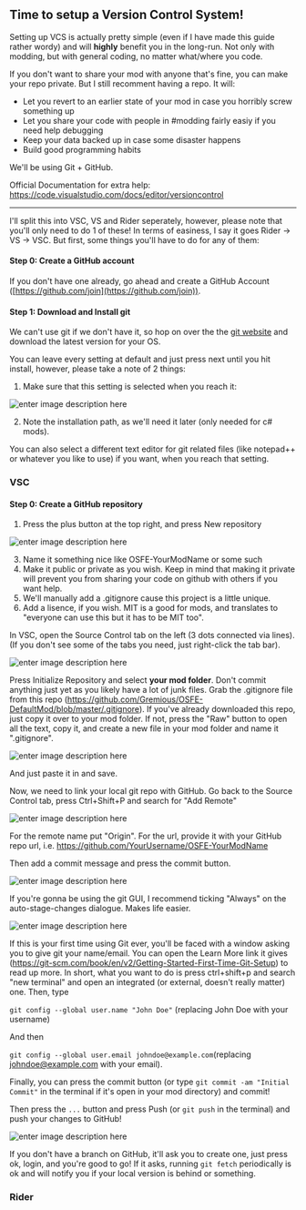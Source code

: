 ## Time to setup a Version Control System!
Setting up VCS is actually pretty simple (even if I have made this guide rather wordy) and will **highly** benefit you in the long-run. Not only with modding, but with general coding, no matter what/where you code.

If you don't want to share your mod with anyone that's fine, you can make your repo private. But I still recomment having a repo. It will:
* Let you revert to an earlier state of your mod in case you horribly screw something up
* Let you share your code with people in #modding fairly easiy if you need help debugging
* Keep your data backed up in case some disaster happens
* Build good programming habits

 We'll be using Git + GitHub.

Official Documentation for extra help:
https://code.visualstudio.com/docs/editor/versioncontrol

---
I'll split this into VSC, VS and Rider seperately, however, please note that you'll only need to do 1 of these! In terms of easiness, I say it goes Rider ->  VS -> VSC.
But first, some things you'll have to do for any of them:

#### Step 0: Create a GitHub account

If you don't have one already, go ahead and create a GitHub Account ([https://github.com/join](https://github.com/join)).
#### Step 1: Download and Install git
We can't use git if we don't have it, so hop on over the the [git website](https://git-scm.com/downloads) and download the latest version for your OS.

You can leave every setting at default and just press next until you hit install, however, please take a note of 2 things:

1. Make sure that this setting is selected when you reach it:
 
![enter image description here](https://i.imgur.com/2ZgFtvt.png)

2. Note the installation path, as we'll need it later (only needed for c# mods).

You can also select a different text editor for git related files (like notepad++ or whatever you like to use) if you want, when you reach that setting.

### VSC

#### Step 0: Create a GitHub repository
1. Press the plus button at the top right, and press New repository

![enter image description here](https://i.imgur.com/DvfST3I.png)

3. Name it something nice like OSFE-YourModName or some such
4. Make it public or private as you wish. Keep in mind that making it private will prevent you from sharing your code on github with others if you want help.
5. We'll manually add a .gitignore cause this project is a little unique.
6. Add a lisence, if you wish. MIT is a good for mods, and translates to "everyone can use this but it has to be MIT too". 

In VSC, open the Source Control tab on the left (3 dots connected via lines). (If you don't see some of the tabs you need, just right-click the tab bar).

![enter image description here](https://i.imgur.com/fkp4jfN.png)

Press Initialize Repository and select **your mod folder**.
Don't commit anything just yet as you likely have a lot of junk files.
Grab the .gitignore file from this repo (https://github.com/Gremious/OSFE-DefaultMod/blob/master/.gitignore). If you've already downloaded this repo, just copy it over to your mod folder. If not, press the "Raw" button to open all the text, copy it, and create a new file in your mod folder and name it ".gitignore".

![enter image description here](https://i.imgur.com/UJqpwhR.png)

And just paste it in and save.

Now, we need to link your local git repo with GitHub.
Go back to the Source Control tab, press Ctrl+Shift+P and search for "Add Remote"


![enter image description here](https://i.imgur.com/UM85PM0.png)

For the remote name put "Origin". For the url, provide it with your GitHub repo url, i.e. https://github.com/YourUsername/OSFE-YourModName

Then add a commit message and press the commit button.


![enter image description here](https://i.imgur.com/FgotKuR.png)

If you're gonna be using the git GUI, I recommend ticking "Always" on the auto-stage-changes dialogue. Makes life easier.


![enter image description here](https://i.imgur.com/ceQbZaO.png)

If this is your first time using Git ever, you'll be faced with a window asking you to give git your name/email. You can open the Learn More link it gives (https://git-scm.com/book/en/v2/Getting-Started-First-Time-Git-Setup) to read up more. In short, what you want to do is press ctrl+shift+p and search "new terminal" and open an integrated (or external, doesn't really matter) one. Then, type 

`git config --global user.name "John Doe"` (replacing John Doe with your username) 

And then 

`git config --global user.email johndoe@example.com`(replacing johndoe@example.com with your email).

Finally, you can press the commit button (or type `git commit -am "Initial Commit"` in the terminal if it's open in your mod directory) and commit! 

Then press the `...` button and press Push (or `git push` in the terminal) and push your changes to GitHub!


![enter image description here](https://i.imgur.com/hN2t0hA.png)

If you don't have a branch on GitHub, it'll ask you to create one, just press ok, login, and you're good to go! If it asks, running `git fetch` periodically is ok and will notify you if your local version is behind or something.


### Rider


